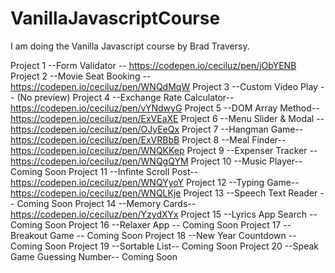 # VanillaJavascriptCourse

I am doing the Vanilla Javascript course by Brad Traversy.

Project 1  --Form Validator -- https://codepen.io/ceciluz/pen/jObYENB
Project 2  --Movie Seat Booking --https://codepen.io/ceciluz/pen/WNQdMqW
Project 3  --Custom Video Play -- (No preview)
Project 4  --Exchange Rate Calculator-- https://codepen.io/ceciluz/pen/vYNdwyG
Project 5  --DOM Array Method-- https://codepen.io/ceciluz/pen/ExVEaXE
Project 6  --Menu Slider & Modal --https://codepen.io/ceciluz/pen/OJyEeQx
Project 7  --Hangman Game-- https://codepen.io/ceciluz/pen/ExVRBbB
Project 8  --Meal Finder--https://codepen.io/ceciluz/pen/WNQKKep
Project 9  --Expenser Tracker -- https://codepen.io/ceciluz/pen/WNQgQYM
Project 10 --Music Player-- Coming Soon
Project 11 --Infinte Scroll Post-- https://codepen.io/ceciluz/pen/WNQYyoY
Project 12 --Typing Game-- https://codepen.io/ceciluz/pen/WNQLKje
Project 13 --Speech Text Reader -- Coming Soon
Project 14 --Memory Cards--https://codepen.io/ceciluz/pen/YzydXYx 
Project 15 --Lyrics App Search -- Coming Soon
Project 16 --Relaxer App -- Coming Soon
Project 17 --Breakout Game -- Coming Soon
Project 18 --New Year Countdown -- Coming Soon 
Project 19 --Sortable List-- Coming Soon
Project 20 --Speak Game Guessing Number-- Coming Soon
